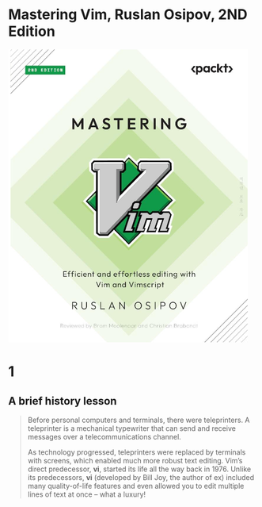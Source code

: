# Mastering Vim, Ruslan Osipov, 2ND Edition

![](Book_MasteringVim.png)

# 1

## A brief history lesson

> Before personal computers and terminals, there were teleprinters. A teleprinter is a mechanical typewriter that can send and receive messages over a telecommunications channel.
>
> As technology progressed, teleprinters were replaced by terminals with screens, which enabled much more robust text editing. Vim’s direct predecessor, **vi**, started its life all the way back in 1976. Unlike its predecessors, **vi** (developed by Bill Joy, the author of ex) included many quality-of-life features and even allowed you to edit multiple lines of text at once – what a luxury!


